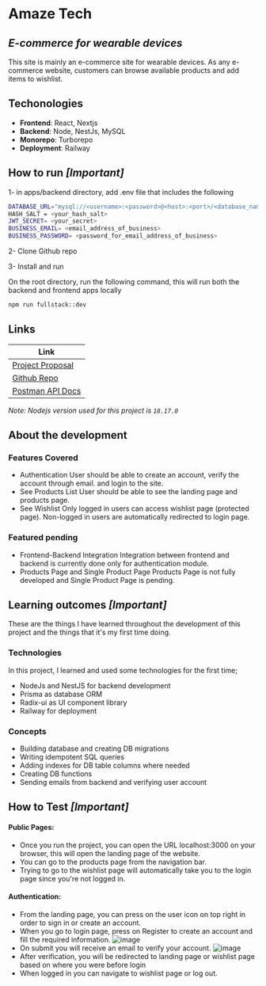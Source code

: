 # Amaze Tech

## _E-commerce for wearable devices_

This site is mainly an e-commerce site for wearable devices. As any e-commerce website, customers can browse available products and add items to wishlist.

## Techonologies

- **Frontend**: React, Nextjs
- **Backend**: Node, NestJs, MySQL
- **Monorepo**: Turborepo
- **Deployment**: Railway

## How to run <em>[Important]</em>

1- in apps/backend directory, add .env file that includes the following

```sh
DATABASE_URL="mysql://<username>:<password>@<host>:<port>/<database_name>?schema=public"
HASH_SALT = <your_hash_salt>
JWT_SECRET= <your_secret>
BUSINESS_EMAIL= <email_address_of_business>
BUSINESS_PASSWORD= <password_for_email_address_of_business>
```

2- Clone Github repo

3- Install and run

On the root directory, run the following command, this will run both the backend and frontend apps locally
```sh
npm run fullstack::dev
```

## Links

| Link                                                                                                                 |
| -------------------------------------------------------------------------------------------------------------------- |
| [Project Proposal](https://docs.google.com/document/d/1dAkaM6oAXLBcHaa7AQ56x4LWbx-9Tag1645hFyPkduU/edit?usp=sharing) |
| [Github Repo](https://github.com/hnaimm/amaze-tech)                                                                 |
| [Postman API Docs](https://www.postman.com/haifanm/workspace/my-public-workspace/collection/4074196-7a13789f-18b1-4884-a7a9-9393a97fc38e?action=share&creator=4074196)                                                                 |

<em>Note: Nodejs version used for this project is ```18.17.0```</em>
## About the development

### Features Covered
- Authentication
User should be able to create an account, verify the account through email. and login to the site.
- See Products List
User should be able to see the landing page and products page.
- See Wishlist
Only logged in users can access wishlist page (protected page). Non-logged in users are automatically redirected to login page.


### Featured pending
- Frontend-Backend Integration
Integration between frontend and backend is currently done only for authentication module.
- Products Page and Single Product Page
Products Page is not fully developed and Single Product Page is pending.

## Learning outcomes <em>[Important]</em>
These are the things I have learned throughout the development of this project and the things that it's my first time doing.

### Technologies
In this project, I learned and used some technologies for the first time;
- NodeJs and NestJS for backend development
- Prisma as database ORM
- Radix-ui as UI component library
- Railway for deployment

### Concepts
- Building database and creating DB migrations
- Writing idempotent SQL queries
- Adding indexes for DB table columns where needed
- Creating DB functions
- Sending emails from backend and verifying user account


## How to Test <em>[Important]</em>
#### Public Pages:
- Once you run the project, you can open the URL localhost:3000 on your browser, this will open the landing page of the website.
- You can go to the products page from the navigation bar.
- Trying to go to the wishlist page will automatically take you to the login page since you're not logged in.

#### Authentication:
- From the landing page, you can press on the user icon on top right in order to sign in or create an account.
- When you go to login page, press on Register to create an account and fill the required information.
  ![image](https://github.com/user-attachments/assets/f42f8985-8eed-4ace-8983-b306d1b7448f)
  <br>
- On submit you will receive an email to verify your account.
  ![image](https://github.com/user-attachments/assets/a7f10e22-4290-4c47-9c8a-3246efb9dfc4)
- After verification, you will be redirected to landing page or wishlist page based on where you were before login
- When logged in you can navigate to wishlist page or log out.
